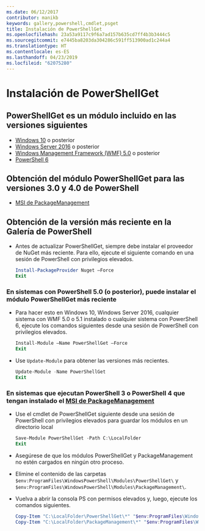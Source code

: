 ```yaml
---
ms.date: 06/12/2017
contributor: manikb
keywords: gallery,powershell,cmdlet,psget
title: Instalación de PowerShellGet
ms.openlocfilehash: 23a53a9117c9f6a7ad157b635cd7ff4b3b3444c5
ms.sourcegitcommit: e7445ba8203da304286c591ff513900ad1c244a4
ms.translationtype: HT
ms.contentlocale: es-ES
ms.lasthandoff: 04/23/2019
ms.locfileid: "62075280"
---
```

# <a name="installing-powershellget"></a>Instalación de PowerShellGet

## <a name="powershellget-is-an-in-box-module-in-the-following-releases"></a>PowerShellGet es un módulo incluido en las versiones siguientes

- [Windows 10](https://www.microsoft.com/windows) o posterior
- [Windows Server 2016](/windows-server/windows-server) o posterior
- [Windows Management Framework (WMF) 5.0](https://www.microsoft.com/download/details.aspx?id=50395) o posterior
- [PowerShell 6](https://github.com/PowerShell/PowerShell/releases)

## <a name="get-powershellget-module-for-powershell-versions-30-and-40"></a>Obtención del módulo PowerShellGet para las versiones 3.0 y 4.0 de PowerShell

- [MSI de PackageManagement](https://www.microsoft.com/download/details.aspx?id=51451)

## <a name="get-the-latest-version-from-powershell-gallery"></a>Obtención de la versión más reciente en la Galería de PowerShell

- Antes de actualizar PowerShellGet, siempre debe instalar el proveedor de NuGet más reciente. Para ello, ejecute el siguiente comando en una sesión de PowerShell con privilegios elevados.

  ```powershell
  Install-PackageProvider Nuget –Force
  Exit
  ```

### <a name="for-systems-with-powershell-50-or-newer-you-can-install-the-latest-powershellget"></a>En sistemas con PowerShell 5.0 (o posterior), puede instalar el módulo PowerShellGet más reciente

- Para hacer esto en Windows 10, Windows Server 2016, cualquier sistema con WMF 5.0 o 5.1 instalado o cualquier sistema con PowerShell 6, ejecute los comandos siguientes desde una sesión de PowerShell con privilegios elevados.

  ```powershell
  Install-Module –Name PowerShellGet –Force
  Exit
  ```

- Use `Update-Module` para obtener las versiones más recientes.

  ```powershell
  Update-Module -Name PowerShellGet
  Exit
  ```

### <a name="for-systems-running-powershell-3-or-powershell-4-that-have-installed-the-packagemanagement-msihttpswwwmicrosoftcomdownloaddetailsaspxid51451"></a>En sistemas que ejecutan PowerShell 3 o PowerShell 4 que tengan instalado el [MSI de PackageManagement](https://www.microsoft.com/download/details.aspx?id=51451)

- Use el cmdlet de PowerShellGet siguiente desde una sesión de PowerShell con privilegios elevados para guardar los módulos en un directorio local

  ```powershell
  Save-Module PowerShellGet -Path C:\LocalFolder
  Exit
  ```

- Asegúrese de que los módulos PowerShellGet y PackageManagement no estén cargados en ningún otro proceso.
- Elimine el contenido de las carpetas `$env:ProgramFiles\WindowsPowerShell\Modules\PowerShellGet\` y `$env:ProgramFiles\WindowsPowerShell\Modules\PackageManagement\`.
- Vuelva a abrir la consola PS con permisos elevados y, luego, ejecute los comandos siguientes.

  ```powershell
  Copy-Item "C:\LocalFolder\PowerShellGet\*" "$env:ProgramFiles\WindowsPowerShell\Modules\PowerShellGet\" -Recurse -Force
  Copy-Item "C:\LocalFolder\PackageManagement\*" "$env:ProgramFiles\WindowsPowerShell\Modules\PackageManagement\" -Recurse -Force
  ```
